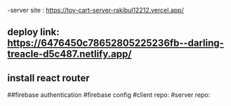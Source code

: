 

-server site : https://toy-cart-server-rakibul12212.vercel.app/
## deploy link:  https://6476450c78652805225236fb--darling-treacle-d5c487.netlify.app/
## install react router
##firebase authentication
#firebase config
#client repo:
#server repo:
